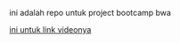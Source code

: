 <p>ini adalah repo untuk project bootcamp bwa </p>
<a href="https://class.buildwithangga.com/course_playing/BvwMm5jMNq">ini untuk link videonya</a>
